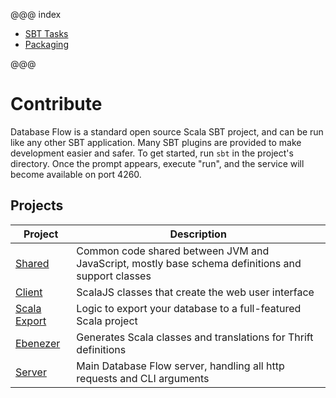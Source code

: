 @@@ index

* [SBT Tasks](sbtTasks.md)
* [Packaging](packaging.md)

@@@

# Contribute

Database Flow is a standard open source Scala SBT project, and can be run like any other SBT application.
Many SBT plugins are provided to make development easier and safer.
To get started, run `sbt` in the project's directory. Once the prompt appears, execute "run", and the service will become available on port 4260.

## Projects

Project                                         | Description
------------------------------------------------|----------------------------------------------------------------------------------------------------
[Shared](../api/shared/index.html)              | Common code shared between JVM and JavaScript, mostly base schema definitions and support classes
[Client](../api/client/index.html)              | ScalaJS classes that create the web user interface
[Scala Export](../api/scalaExport/index.html)   | Logic to export your database to a full-featured Scala project
[Ebenezer](../api/ebenezer/index.html)          | Generates Scala classes and translations for Thrift definitions
[Server](../api/server/index.html)              | Main Database Flow server, handling all http requests and CLI arguments

